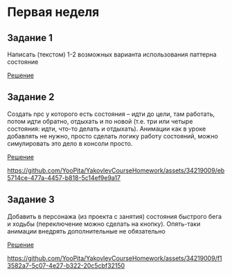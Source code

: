 # Первая неделя
## Задание 1
Написать (текстом) 1-2 возможных варианта использования паттерна состояние

[Решение](https://github.com/YooPita/YakovlevCourseHomework/blob/main/SecondWeek/FirstTask.txt)
## Задание 2
Создать npc у которого есть состояния – идти до цели, там работать, потом идти обратно, отдыхать и по новой (т.е. три или четыре состояния: идти, что-то делать и отдыхать). Анимации как в уроке добавлять не нужно, просто сделать логику работу состояний, можно симулировать это дело в консоли просто.

[Решение](https://github.com/YooPita/YakovlevCourseHomework/tree/main/SecondWeek/SecondTask)

https://github.com/YooPita/YakovlevCourseHomework/assets/34219009/eb5714ce-477a-4457-b818-5c14ef9e9a17

## Задание 3
Добавить в персонажа (из проекта с занятия) состояния быстрого бега и ходьбы (переключение можно сделать на кнопку). Опять-таки анимации внедрять дополнительные не обязательно

[Решение](https://github.com/YooPita/YakovlevCourseHomework/tree/main/SecondWeek/ThirdTask)

https://github.com/YooPita/YakovlevCourseHomework/assets/34219009/f13582a7-5c07-4e27-b322-20c5cbf32150
